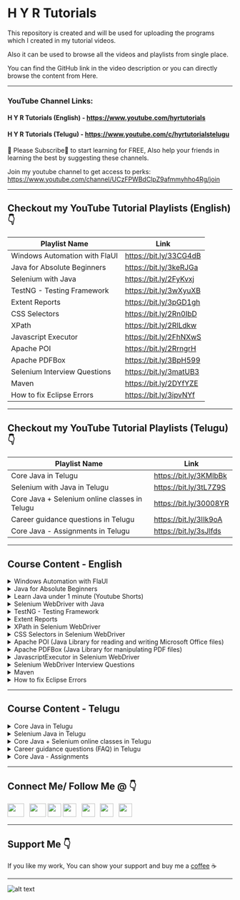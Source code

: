 # H Y R Tutorials

This repository is created and will be used for uploading the programs which I created in my tutorial videos.

Also it can be used to browse all the videos and playlists from single place.

You can find the GitHub link in the video description or you can directly browse the content from Here.

***

### YouTube Channel Links: 
#### H Y R Tutorials (English) - https://www.youtube.com/hyrtutorials
#### H Y R Tutorials (Telugu) - https://www.youtube.com/c/hyrtutorialstelugu <br />

🙏 Please Subscribe🔔 to start learning for FREE, Also help your friends in learning the best by suggesting these channels.

Join my youtube channel to get access to perks:
https://www.youtube.com/channel/UCzFPWBdClpZ9afmmyhho4Rg/join

***

## Checkout my YouTube Tutorial Playlists (English) 👇

| Playlist Name  | Link   |
| ------------- |-------------|
| Windows Automation with FlaUI |https://bit.ly/33CG4dB |
| Java for Absolute Beginners | https://bit.ly/3keRJGa |
| Selenium with Java     | https://bit.ly/2FyKvxj |
| TestNG - Testing Framework     | https://bit.ly/3wXyuXB |
| Extent Reports | https://bit.ly/3pGD1gh |
| CSS Selectors | https://bit.ly/2Rn0IbD |
| XPath | https://bit.ly/2RlLdkw |
| Javascript Executor | https://bit.ly/2FhNXwS |
| Apache POI | https://bit.ly/2RrngrH |
| Apache PDFBox | https://bit.ly/3BpH599 |
| Selenium Interview Questions | https://bit.ly/3matUB3 |
| Maven | https://bit.ly/2DYfYZE |
| How to fix Eclipse Errors |https://bit.ly/3ipvNYf |

***

## Checkout my YouTube Tutorial Playlists (Telugu) 👇

| Playlist Name  | Link   |
| ------------- |-------------|
| Core Java in Telugu | https://bit.ly/3KMlbBk |
| Selenium with Java in Telugu | https://bit.ly/3tL7Z9S |
| Core Java + Selenium online classes in Telugu| https://bit.ly/30008YR |
| Career guidance questions in Telugu | https://bit.ly/3IIk9oA |
| Core Java - Assignments in Telugu | https://bit.ly/3sJlfds |

***
## Course Content - English
<details>
<summary>Windows Automation with FlaUI</summary>

1. [Basics of Windows Automation](https://youtu.be/tb1BgILHXCY)
2. [Tools available for Windows Automation](https://youtu.be/qZKGFNv6kLA)
3. [What is FlaUI? Libraries provided by FlaUI?](https://youtu.be/qhPSfkdNJ04)
4. [Downloading and Installation of Visual Studio](https://youtu.be/jmrxsReIJwc)
5. [Project creation in Visual Studio](https://youtu.be/qPhfXR8vDME)
6. [Installation of FlaUI | Windows Automation Tool](https://youtu.be/86wfAnfgqGg)
7. [GUI Inspecting Tools for Windows Applications](https://youtu.be/2rE9dsTXUQE)
8. [Installation of Accessibility Tool - FlaUInspect](https://youtu.be/VYmxWXCGGB0)
9. [Working with Accessibility Tool - FlaUInspect](https://youtu.be/790e_YlV16A)
10. [Launching Windows Application using FlaUI](https://youtu.be/b7Qjsbl1jqE)
11. [Handling Different Types of Controls with FlaUI](https://youtu.be/nCEjzeHmEvk)
12. [Element finding mechanisms in FlaUI](https://youtu.be/7OwF3oXhw14)
13. [Finding Control with Multiple conditions in FlaUI](https://youtu.be/jANcYTmaSNc)
14. [Handling of menu and context menu with FlaUI](https://youtu.be/Ru-M6Tb2Jvw)
15. [Perform Mouse actions using FlaUI](https://youtu.be/eLeVOthqdOo)
16. [Perform Keyboard actions using FlaUI](https://youtu.be/IADVtmY3JVk)
17. [Capture Screenshots using FlaUI](https://youtu.be/7vCZh9VZLvg)
18. [Accessing Standard UIA Properties using FlaUI](https://youtu.be/EOKPiLykNVE)
</details>

<details>
<summary>Java for Absolute Beginners</summary>

1. [Part 1 - Introduction to Java](https://youtu.be/fPxY4hujnq4)
2. [Part 2 - How to Download & Install Java 8 on Windows 10](https://youtu.be/KG0aZOQHHhg)
3. [Part 3 - How to Download & Install Java 11 on Windows 10](https://youtu.be/BP7PgSofmzg)
4. [Part 4 - How to Download and Install Eclipse on Windows 10](https://youtu.be/Mm7JEgWlDsY)
5. [Part 5 - Write your First Java Program with Eclipse IDE](https://youtu.be/DDiVOF0EqGA)
6. [Part 6 - Execute Java Program from Command Prompt](https://youtu.be/mUELIhr5mks)
7. [Part 7 - Variables in Java](https://youtu.be/iM7uec02OlA)
8. [Part 8 - DataTypes in Java](https://youtu.be/L_SUrVJoQHA)
9. [Part 9 - Getting user input data in Java using scanner class](https://youtu.be/b9i-yId8GxI)
10. [Part 10 - Operators in Java](https://youtu.be/WR3oP3dI6l8)
11. [Part 11 - Decision Making Statements (if and if-else) in Java](https://youtu.be/DQjnttmFwHw)
12. [Part 12 - Decision Making Statements (switch) in Java](https://youtu.be/L9bdGbyMNpw)
13. [Part 13 - Looping Statements (while and do-while) in Java](https://youtu.be/HfBBFSpBKYM)
14. [Part 14 - Arrays in Java](https://youtu.be/p6xXuVoo8gI)
15. [Part 15 - Looping Statements (for and foreach) in Java](https://youtu.be/AWdXsNB4TfI)
16. [Part 16 - Methods in Java](https://youtu.be/8Cie6S3Y2rQ)
17. [Part 17 - Class and Object in Java](https://youtu.be/WCfRhPd5Wzo)
18. [Part 18 - Constructors in Java](https://youtu.be/WGYgM7dlet4)
19. [Part 19 - This keyword in Java](https://youtu.be/3gAjQkzzrcM)
</details>

<details>
<summary>Learn Java under 1 minute (Youtube Shorts)</summary>

1. [What is Java?](https://youtube.com/shorts/Uht4_1d_eY0)
2. [Advantages of Java](https://youtube.com/shorts/udRT3UCLaD8)
3. [Download and Install Java](https://youtube.com/shorts/eKdS82tcsn8)
4. [How to set path in Java](https://youtube.com/shorts/FeCWO2HLONg)
5. [Download and install Eclipse IDE](https://youtube.com/shorts/6PJvxjnNYm0)
6. [Write your first program in Eclipse IDE](https://youtube.com/shorts/fWrwxEgSblA)
7. [Download and install IntelliJ IDEA IDE](https://youtube.com/shorts/gOT0TCgdAGE)
8. []()
9. [Write a java program to perform the arithmetic operations on two numbers](https://youtube.com/shorts/uUqQkoRMVYs)
10. [Write a java program to perform Swapping of two numbers](https://youtube.com/shorts/AhBfmH0W_OE)
11. [Write a java program to perform Swapping of two numbers without third variable](https://youtube.com/shorts/3on1icbumTw)
12. [Write a java program to verify whether the given number is an even number or odd number](https://youtube.com/shorts/5MIzubva1eM)
13. [Write a java program to verify whether the given year is a leap year or common year](https://youtube.com/shorts/1cHpsGm0QYM)
14. [Write a java program to calculate the square of a given number](https://youtube.com/shorts/42dtRlDDT7o)
15. [Write a java program to calculate the power of a given number](https://youtube.com/shorts/Q0CdKjzmAQI)
16. [Write a java program to calculate the square root of a given number](https://youtube.com/shorts/_XT7G6lofKo)
17. [Write a java program to convert the temperature from Fahrenheit to Celsius](https://youtube.com/shorts/aGh5In234qU)
18. [Write a java program to verify whether the given number is a prime number or not](https://youtube.com/shorts/kWcWu0ZV5-c)
19. [Write a java program to count the number of digits in a given number](https://youtube.com/shorts/9qCTlGQ5Z2g)
20. [Write a java program to verify whether the given number is an Armstrong number or not](https://youtube.com/shorts/Ar4GZT-kka0)
21. [Write a java program to print the reverse of a given number](https://youtube.com/shorts/LKIqSh3OsUg)
22. [Write a java program to verify whether the given number is palindrome or not](https://youtube.com/shorts/fFZbbsmEFAk)
23. [Write a java program to print numbers ranging from 20 to 50 using while loop](https://youtube.com/shorts/z0Oi1XThM40)
24. [Write a java program to print the even numbers ranging from 50 to 100 using while loop](https://youtube.com/shorts/RkX2hLrxkcA)
25. [Write a java program to print the prime numbers ranging from 10 to 60 using while loop](https://youtube.com/shorts/LbAx8PEajkM)
26. [Write a java program to print the numbers ranging from 5 to 25 using for loop](https://youtube.com/shorts/Eey7UiEDqMs)
27. [Write a java program to print the multiplication table of a given number](https://youtube.com/shorts/WcoiLQCpIuw)
28. [Write a java program to print the sum of the even numbers ranging from 8 to 250 using for loop](https://youtube.com/shorts/kdW36rGtp4I)
29. [Write a java program to print the factorial of a given number](https://youtube.com/shorts/euUqV76fnUw)
30. [Write a java program to print the factors of a given number](https://youtube.com/shorts/ULB0wRldpMc)
31. [Write a java program to print the English Alphabet in Upper case and Lower case](https://youtube.com/shorts/SrF9hpe9BeU)
</details>

<details>
<summary>Selenium WebDriver with Java</summary>

1. [Introduction to Selenium](https://youtu.be/nE3JJQ5zALE)
2. [Downloading and Setting up Selenium WebDriver](https://youtu.be/BbQyHKcdbD8)
3. [Launch Chrome & Firefox Browsers using Selenium WebDriver](https://youtu.be/RgFREgOgSlE)
4. [Auto download Driver Executables using WebDriverManager](https://youtu.be/tdA3tSl0jUg)
5. [Desired Capabilities and Chrome Options in Selenium WebDriver](https://youtu.be/lvIXXilkw60)
6. [Different Locators Available in Selenium WebDriver](https://youtu.be/ZukVi_Qbm58)
7. [Navigation Methods in Selenium WebDriver](https://youtu.be/wlu6pr_QPXQ)
8. [Handling of Basic HTML Controls using Selenium WebDriver](https://youtu.be/Nyx955Dl058)
9. [Handling of HTML Dropdown using Selenium WebDriver](https://youtu.be/WRLZASByeiE)
10. [How to handle Alerts in Selenium WebDriver](https://youtu.be/Ogo_t1c-TN4)
11. [How to handle Multiple Windows in Selenium WebDriver](https://youtu.be/InTZhbAWCrU)
12. [How to Handle Frames in Selenium WebDriver](https://youtu.be/INdpVD26sDI)
13. [XPath vs CSS Selector in Selenium WebDriver](https://youtu.be/d4iJrWsdT4E)
14. [Capture Screenshots using Selenium WebDriver](https://youtu.be/Ld9qJ4psQmI)
15. [PageLoadTimeOut in Selenium WebDriver](https://youtu.be/PZXw8GlV5-o)
16. [Implicit Wait Timeout in Selenium WebDriver](https://youtu.be/OOMer-N5WY4)
17. [Handling of Bootstrap Dropdowns using Selenium WebDriver](https://youtu.be/jBVtlGTOWu0)
18. [How to handle Permission Pop-ups using Selenium WebDriver?](https://youtu.be/deKXbbIHD4w)
19. [How to download files in Chrome, Firefox & Edge browsers using Selenium WebDriver?](https://youtu.be/15-ayP0sukA)
20. [Remove "Chrome is being controlled by automated test software" message using Selenium WebDriver](https://youtu.be/KAbllhPomwE)
21. [How to handle Calendars using Selenium WebDriver | Selenium |](https://youtu.be/HqzlDEPdJ3w)
</details>

<details>
<summary>TestNG - Testing Framework</summary>

1. [Part 1 - Introduction to TestNG](https://youtu.be/LQ72KZAg0QE)
2. [Part 2 - Installation of TestNG](https://youtu.be/EIPHiYYMD0g)
3. [Part 3 - Create and run your first TestNG test](https://youtu.be/k_zFvArWWTs)
4. [Part 4 - Basic structure of TestNG xml file](https://youtu.be/iEOZ2FmTWe0)
5. [Part 5 - Assertions in TestNG](https://youtu.be/MccoImse-qg)
6. [Part 6 - Hard Assertions vs Soft Assertions in TestNG](https://youtu.be/qaLOTq2zPXU)
7. [Part 7 - TestNG annotations and the flow of execution](https://youtu.be/I32ASJ7ICBo)
8. [Part 8 - Parameters in TestNG](https://youtu.be/w7ObteNcxVA)
9. [Part 9 - Optional Parameters in TestNG](https://youtu.be/e-MKvkZrCJ8)
10. [Part 10 - How to enable or disable test cases from testng xml file](https://youtu.be/vCQ-coMJ90k)
11. [Part 11 - How to prioritize your tests in TestNG](https://youtu.be/3kVJ9Yi3ruA)
12. [Part 12 - How to ignore tests in TestNG](https://youtu.be/iqkCLlpw3JQ)
13. [Part 13 - How to group your tests in TestNG](https://youtu.be/nm3J-TivIVs)
14. [Part 14 - How to create the test dependencies in TestNG](https://youtu.be/QOF4t3UfgUI)
15. [Part 15 - How to create the test group dependencies in TestNG](https://youtu.be/_0kSbiOOnO4)
16. [Part 16 - What is a Dataprovider and how to use it in TestNG](https://youtu.be/Zi1U-8qvWSs)
17. [Part 17 - Parameters of Test Method and Return types of Dataprovider](https://youtu.be/90_Pv6ixtj0)
18. [Part 18 - How to use the dataprovider partially in TestNG](https://youtu.be/do0Bql_QVhg)
19. [Part 19 - How to create the dataprovider in a separate class](https://youtu.be/RZov5D58p2Q)
20. [Part 20 - Integration of Excel with Dataprovider](https://youtu.be/t8zlxZ1CwKw)
21. [Part 21 - Parallel execution with DataProvider in TestNG](https://youtu.be/T6XCjr98bA8)
22. [Part 22 - How to use timeout & expectedExceptions attributes in TestNG](https://youtu.be/ZU6qdmW0SmY)
23. [Part 23 - Execute your tests in parallel using TestNG](https://youtu.be/lMzdCHom2vs)
24. [Part 24 - How to use invocationCount, invocationTimeOut & threadPoolSize in TestNG](https://youtu.be/qIENXnWJLpI)
25. [Part 25 - TestNG Listeners](https://youtu.be/neG1AJCH_3Q)
26. [Part 26 - Capture screenshots for only failed tests in TestNG](https://youtu.be/S5wJYCHrUQ4)
27. [Part 27 - Default reports generated by TestNG](https://youtu.be/ilCo0C0HBEI)
28. [Part 28 - Extent reports integration with TestNG (using Annotations)](https://youtu.be/P9zZ35dgrxg)
</details>

<details>
<summary>Extent Reports</summary>

0. [P0 - Extent Reports Course Introduction](https://youtu.be/iyV-fDheyD0)
1. [P1 - Overview of the extent reports](https://youtu.be/nPXJohqAbwU)
2. [P2 - Download and Setup extent report libraries](https://youtu.be/YqCdblSNJUs)
3. [P3 - Create a basic extent report](https://youtu.be/b1zJf52Ex14)
4. [P4 - Understand the log levels in extent reports](https://youtu.be/ySFkim9jkeY)
5. [P5 - Log different types of information to the extent reports](https://youtu.be/79irFF_yJV8)
6. [P6 - Attach screenshots to the extent reports](https://youtu.be/hXG6uV51OLw)
7. [P7 - Different attributes available for a test in extent reports](https://youtu.be/HtnhNshkSy0)
8. [P8 - Extent report configuration using Java, JSON and XML](https://youtu.be/CS7_1bQrbU4)
9. [P9 - Add the system/environment information to extent reports](https://youtu.be/zr6ESxf0W7A)
10. [P10 - Remove/Change the order of the tabs in Extent reports](https://youtu.be/3XON01EALIQ)
11. [P11 - Generate the extent report for only failed or skipped or passed tests](https://youtu.be/S7wOFnYmZw0)
12. [P12 - Shortcuts in extent reports](https://youtu.be/W9ekdTm65Jc)
13. [P13 - Extent reports integration with TestNG (using Annotations)](https://youtu.be/P9zZ35dgrxg)
</details>

<details>
<summary>XPath in Selenium WebDriver</summary>

1. [What is XPath? Types of XPath? How to write XPath?](https://youtu.be/Em2PfKQ26Zw)
2. [XPath Operators & XPath Functions - and, or, text, contains, starts-with and normalize-space](https://youtu.be/OTStvDR_jF4)
3. [XPath Axes - ancestor, parent, following-sibling, preceding-sibling, child and descendant](https://youtu.be/aAWvwGFkySI)
</details>

<details>
<summary>CSS Selectors in Selenium WebDriver</summary>

1. [Part 1 - What is CSS Selector & Types of CSS Selector](https://youtu.be/DlsmZ1hdgPI)
2. [Part 2 - CSS Simple Selectors](https://youtu.be/JMlXasD2UhU)
3. [Part 3 - CSS Attribute Selectors](https://youtu.be/pZPNJ41ePmE)
4. [Part 4 - CSS Combinator selectors](https://youtu.be/vQvs1WSQwI0)
5. [Part 5 - Conditions and Pseudo Classes in CSS Selectors](https://youtu.be/dwB9jkFaiuU)
</details>

<details>
<summary>Apache POI (Java Library for reading and writing Microsoft Office files)</summary>

1. [Part 1 - Introduction to Apache POI](https://youtu.be/mHHflDVLD0o)
2. [Part 2 - How to Create Excel File using Apache POI](https://youtu.be/q-fREhjTmNk)
3. [Part 3 - How to Read Excel File using Apache POI](https://youtu.be/JAyJSffgm7c)
</details>

<details>
<summary>Apache PDFBox (Java Library for manipulating PDF files)</summary>

1. [How to read the data from PDF file using Apache PDFBox](https://youtu.be/9O_y9wI7P0A)
</details>

<details>
<summary>JavascriptExecutor in Selenium WebDriver</summary>

1. [What is JavascriptExecutor in Selenium WebDriver?](https://youtu.be/vwdNFoS9aQM)
2. [Enter Text into a Textbox using JavascriptExecutor in Selenium WebDriver](https://youtu.be/AHUhFgWYtAA)
3. [Perform Click Operation using JavascriptExecutor in Selenium WebDriver](https://youtu.be/sXCTNmOmB_s)
4. [Perform Scroll Operations using Javascript Executor in Selenium WebDriver](https://youtu.be/3c2rE51MzWI)
5. [Highlight Web Elements using JavascriptExecutor in Selenium WebDriver](https://youtu.be/mTkeNj5tglw)
</details>

<details>
<summary>Selenium WebDriver Interview Questions</summary>

1. [What is the meaning of WebDriver driver = new ChromeDriver() in Selenium WebDriver?](https://youtu.be/ZJI2sdTLVEg)
2. [Why do we need to typecast the WebDriver Instance to use TakeScreenshot or JavascriptExecutor?](https://youtu.be/I2Dc6TOzPVQ)
3. [How to Find Broken Links using Selenium WebDriver?](https://youtu.be/3liZaog-xXM)
4. [How to Find Broken Images using Selenium WebDriver?](https://youtu.be/6NXZQYs-Eig)
5. [What is the difference between findElement and findElements in #Selenium WebDriver?](https://youtu.be/NInJVd6aBKM)
6. [What is the difference between driver.close() and driver.quit() in Selenium WebDriver?](https://youtu.be/-2h8wAgzvHo)
7. [What is the difference between driver.get() and driver.navigate().to() in Selenium WebDriver?](https://youtu.be/VU1yut6JEHs)
</details>

<details>
<summary>Maven</summary>

1. [Install Maven on Windows](https://youtu.be/-6Gq_lQbR_c)
</details>

<details>
<summary>How to fix Eclipse Errors</summary>

1. [How to fix error "A JRE or JDK must be available in order to run Eclipse" ](https://youtu.be/duE6IfQfzKY)
2. [How to fix "Failed to load the JNI shared library" error](https://youtu.be/4Y9mjyxO8EY)
</details>

***

## Course Content - Telugu
<details>
<summary>Core Java in Telugu</summary>

0. [P0 - Java Course Introduction](https://youtu.be/_3GP0qyTbsI)
1. [P1 - Introduction to Programming](https://youtu.be/6vbgKKSYdBA)
2. [P2 - Introduction to Java](https://youtu.be/ILFg074rlNY)
3. [P3 - Downloading and Installation of Java version 8](https://youtu.be/_0sfaKYTlmA)
4. [P4 - Downloading and Installation of Java version 11 and 17 ](https://youtu.be/Nm6Q-91j6kY)
5. [P5 - Which version of java should be installed in our machine](https://youtu.be/HddwqIDGkg8)
6. [P6 - Tools required for writing and executing Java programs](https://youtu.be/C8ofg23qLNA)
7. [P7 - Writing and Executing our first java program using Notepad and Command Prompt](https://youtu.be/RXqpwLpSdkc)
8. [P8 - Download and Install the Eclipse IDE](https://youtu.be/c6XM9dfzSGI)
9. [P9 - Getting started with Eclipse IDE](https://youtu.be/elR_H9uzQA4)
10. [P10 - Writing & Executing our first java program using Eclipse IDE](https://youtu.be/ONb-Vx4EOSI)
11. [P11 - Packages in Java](https://youtu.be/GfOS3G6vxo8)
12. [P12 - Class in Java](https://youtu.be/XBESTWKipko)
13. [P13 - Data types in Java](https://youtu.be/RcnWMWptnDk)
14. [P14 - Variables in Java](https://youtu.be/xINs7Qqlk-Y)
15. [P15 - Methods in Java](https://youtu.be/E-jRVfgT2es)
16. [P16 - Different type of print statements in Java](https://youtu.be/U4wsiDx74oE)
17. [P17 - Operators in Java](https://youtu.be/GEmkzPZ9hx8)
18. [P18 - How to get the user input from console](https://youtu.be/ebIej53TQ9Y)
19. [P19 - Decision making statements (if & if else) in java](https://youtu.be/ACkYv4ZxlN8)
20. [P20 - Decision making statements (switch) in java](https://youtu.be/KX2AnUKvgSE)
21. [P21 - Constructors in Java](https://youtu.be/JSwJHLWGmq4)
22. [P22 - Object in Java](https://youtu.be/Hx3IS85r5No)
23. [P23 - Comments in Java](https://youtu.be/Tg_brasnNsU)
24. [P24 - Looping statements (while & do-while) in Java](https://youtu.be/eP4My4udo7k)
25. [P25 - Looping statements (for) in Java](https://youtu.be/NLpDOqGPT3U)
26. [P26 - Arrays (Single Dimensional) in Java](https://youtu.be/RMpjvycSZW0)
27. [P27 - Arrays (Multi Dimensional) in Java](https://youtu.be/NY8nbEWq-UY)
28. [P28 - Looping statements (foreach) in Java](https://youtu.be/NdItof24fyo)
29. [P29 - Strings in Java](https://youtu.be/7otVOAZm6R8)
30. [P30 - Static and Non static in java](https://youtu.be/7otVOAZm6R8)
31. [P31 - Type Inference with local variables in Java](https://youtu.be/VcDIytUbTjs)
32. [P32 - OOPs in Java](https://youtu.be/2-NiRzi4jJU)
33. [P33 - Inheritance in Java](https://youtu.be/3k-q-qk6MEU)
34. [P34 - Access Modifiers in Java](https://youtu.be/dkUSSdUpmyY)
35. [P35 - Encapsulation in Java](https://youtu.be/ubUS0Bqj_lg)
36. [P36 - Interface in Java - 1](https://youtu.be/p19Q6pbczjc)
37. [P37 - Abstract Class in Java](https://youtu.be/WxNzvrpddqQ)
38. [P38 - Abstraction in Java](https://youtu.be/sSR3czd45ZU)
39. [P39 - Polymorphism in Java](https://youtu.be/dDSHPBB2Z4I)
40. [P40 - Exception handling in Java - 1](https://youtu.be/9oxcNSeU96k)
41. [P41 - Files in Java](https://youtu.be/vQleKEabzu4)
42. [P42 - Handle text files in Java](https://youtu.be/sP33Aixm9rE)
43. [P43 - Exception handling in Java - 2](https://youtu.be/20tUEKYTLpI)
44. [P44 - POJO Class & Java Bean Class in Java ](https://youtu.be/jgNxBZ9194Q)
45. [P45 - Collections Overview in Java](https://youtu.be/Qg0vs4qBZcA)
46. [P46 - ArrayList & Vector in Java](https://youtu.be/9f4fbj1YjY4)
47. [P47 - Stack in Java](https://youtu.be/F5R7wn-ZXl0)
48. [P48 - LinkedList in Java](https://youtu.be/ON7aGP85Kiw)
49. [P49 - Assignment on List Interface in Java](https://youtu.be/uqSQQxIav70)
50. [P50 - Map in Java](https://youtu.be/uJPB2V7ruN8)
51. [P51 - Queue in Java](https://youtu.be/blIoH9IJlNY)
52. [P52 - Set in Java](https://youtu.be/EpMRkjt-FaU)
53. [P53 - Handle properties files in Java](https://youtu.be/K4MEmLv0cZw)
54. [P54 - Iterator, ListIterator & Enumeration in Java](https://youtu.be/kJ0wclE5lZ4)
55. [P55 - JDK, JRE and JVM in Java](https://youtu.be/UAnsiqNZl64)
56. [P56 - Memory Management in Java](https://youtu.be/8bqQp7xcc2Q)
57. [P57 - Anonymous objects in Java](https://youtu.be/wbb84Rwi_IQ)
58. [P58 - Garbage Collection in java](https://youtu.be/5d_5V-us-Ic)
59. [P59 - Inner classes in Java - Part 1](https://youtu.be/Hfp-PaAU4EY)
60. [P60 - Inner classes in Java - Part 2](https://youtu.be/YpFz_6anXTA)
61. [P61 - Interfaces in Java - Part 2](https://youtu.be/c5iq0VksvX8)
</details>

<details>
<summary>Selenium Java in Telugu</summary>

1. [Part 0 - Selenium Java in Telugu - Course Introduction](https://youtu.be/Jto7decWdpQ)
2. [Part 1 - Introduction to Selenium WebDriver](https://youtu.be/ItHM9NhtVpE)
3. [Part 2 - Tools & Software required for working with Selenium WebDriver](https://youtu.be/8YjPP3JMQ8w)
4. [Part 3 - Java Basics for working with Selenium WebDriver](https://youtu.be/wgWv_0LB7AE)
5. [Part 4 - Download and Install Selenium WebDriver](https://youtu.be/lFV9roUnTC4)
6. [Part 5 - Launch Chrome & Firefox Browsers using Selenium WebDriver](https://youtu.be/RVaN0e3d9nM)
7. [Part 6 - Auto Download driver executables using WebDriverManager](https://youtu.be/b_LWRht3qYA)
8. [Part 7 - Different Locators available in Selenium WebDriver](https://youtu.be/aIh79kaJ4MI)
9. [Part 8 - How to handle TextBoxes in Selenium WebDriver](https://youtu.be/mx5t9WdTFW8)
10. [Part 9 - How to handle basic html controls in Selenium WebDriver](https://youtu.be/-j_UjVymopg)
11. [Part 10 - How to handle Dropdowns in Selenium WebDriver](https://youtu.be/Q8UK1no-uTA)
12. [Part 11 - Navigation Methods in Selenium WebDriver](https://youtu.be/AlXdRMwILe0)
13. [Part 12 - How to handle alerts in a web page using Selenium WebDriver](https://youtu.be/QxlnLI2GGFQ)
14. [Part 13 - How to handle multiple windows or tabs using Selenium WebDriver](https://youtu.be/HmlCk02iydE)
15. [Part 14 - How to handle frames in a web page using Selenium WebDriver](https://youtu.be/fuc4I0tHVNo)
16. [Part 15 - How to capture screenshots of a web page using Selenium WebDriver](https://youtu.be/TP4zFGgx-PI)
17. [Part 16 - PageLoadTimeout in Selenium WebDriver](https://youtu.be/O2gBdimlDi0)
18. [Part 17 - Implicit Wait Timeout in Selenium WebDriver](https://youtu.be/0Wziy-wwzmM)
19. [Part 18 - Explicit Wait in Selenium WebDriver](https://youtu.be/Hn3hqlszoAs)
20. [Part 19 - How to maximize browser window in Selenium WebDriver](https://youtu.be/POhpyNQeck8)
21. [Part 20 - How to get URL, Title, PageSource using Selenium WebDriver](https://youtu.be/f8xoErVL7QU)
22. [Part 21 - How to get WebElement properties using Selenium WebDriver](https://youtu.be/7WRrpNqmmcE)
23. [Part 22 - XPath Full Course in తెలుగు](https://youtu.be/ilTFwMV3lHk)
24. [Part 23 - Perform Mouse Actions in Selenium WebDriver](https://youtu.be/Sn-ObiJIE5E)
25. [Part 24 - How to handle Calendars using Selenium WebDriver](https://youtu.be/nxdNPaKg7F8)
26. [Part 25 - JavascriptExecutor in Selenium WebDriver](https://youtu.be/owCkCghqU-8)
27. [Part 26 - Selenium Manager in Selenium WebDriver](https://youtu.be/f9_AbQ1-nEU)
28. [Bonus - Common issues faced while working with Selenium WebDriver](https://youtu.be/oIhRNl5q3OI)
</details>

<details>
<summary>Core Java + Selenium online classes in Telugu</summary>

1. [Day 1 - Basics of Java ](https://youtu.be/wqDciGAYjtY)
2. [Day 2 - Downloading and Installation of Java 8 version](https://youtu.be/zThaAPQn8BM)
3. [Day 3 - Downloading and Installation of Java 11 and java 17 versions](https://youtu.be/z5Lch1GBqz4)
4. [Day 4 - Downloading and installation of Eclipse](https://youtu.be/FN-sdTMbRpA)
5. [Day 5 - Writing and executing our first java program (Notepad & Eclipse) ](https://youtu.be/i8J1gkeScgI)
6. [Day 6 - Datatypes in Java](https://youtu.be/FPXKMsxmxv4)
7. [Day 7 - Variables in Java](https://youtu.be/DXgGYLelCac)
8. [Day 8 - Operators in Java](https://youtu.be/eFjyJyy8vng)
9. [Day 9 - Decision making statements in Java - Part 1](https://youtu.be/T2yFKxXZd4c)
10. [Day 10 - Decision making statements in Java - Part 2](https://youtu.be/3bhQdAC_afE)
11. [Day 11 - Looping statements in Java - Part 1](https://youtu.be/l6NSM4Rx63c)
12. [Day 12 - Arrays in Java & Looping statements in Java - Part 2](https://youtu.be/HtHJo31NIBw)
13. [Day 13 - Foreach loop in Java](https://youtu.be/C1wCojpSTMk)
14. [Day 14 - Class, Object, Constructors and Methods in Java](https://youtu.be/qWyP9NNDeZc)
15. [Day 15 - String and its Methods in Java](https://youtu.be/NXAyoDwx5iY)
16. [Day 16 - Static and Non-Static in Java ](https://youtu.be/oJ2LY86_T7A)
17. [Day 17 - Object oriented programming principles in Java](https://youtu.be/hJgHM6e47Ic)
18. [Day 18 - OOPs - Part 2 & Handling of Properties File in Java](https://youtu.be/qFY04DHA99c)
19. [Day 19 - Handling of Text File in Java - Part 1](https://youtu.be/vWu77GPcAIE)
20. [Day 20 - Handling of Text File in Java - Part 2](https://youtu.be/WJ3sydy_9-I)
21. [Day 21 - Exception handling in Java - Part 1](https://youtu.be/hoLyvRZq1N8)
22. [Day 22 - Exception handling in Java - Part 2](https://youtu.be/aUqdZJWnNXU)
23. [Day 23 - Collections overview - Part 1](https://youtu.be/lKWf8ghB8EA)
24. [Day 24 - Arraylist in Java](https://youtu.be/gjSONTGpOhA)
25. [Day 25 - Linkedlist & Vector in Java](https://youtu.be/UWuhoZHC9tU)
26. [Day 26 - Hashmap in Java](https://youtu.be/wWhvc0MYYY0)
27. [Day 27 - Accessibility Modifiers, Working with jar, Set in Java](https://youtu.be/GCpmsFqUkQw)
28. [Day 28 - Introduction & Installation of Selenium ](https://youtu.be/fUkoZHLa1Xg)
29. [Day 29 - Maven Basics & Installation of Selenium in Maven Project](https://youtu.be/4y-PDZaVXNY)
30. [Day 30 - Launch  browser using Selenium WebDriver ](https://youtu.be/-F9yLlSs8RY)
31. [Day 31 - Navigate to URL and close the browser in Selenium](https://youtu.be/-BWcANajKK4)
32. [Day 32 - Understand the HTML DOM](https://youtu.be/OGqA6-CPCpE)
33. [Day 33 - Get the Text from any WebElement](https://youtu.be/KZ9bii0PBZw)
34. [Day 34 - XPath - Part 1](https://youtu.be/he_GP9Z8-Uw)
35. [Day 35 - XPath Functions](https://youtu.be/NabcT7AMR4M)
36. [Day 36 - XPath Axes](https://youtu.be/_ttSATamUWo)
37. [Day 37 - Handle Radio Button,  Button, Check Box, Link in Selenium](https://youtu.be/rWPtGqksn5E)
38. [Day 38 - Handle Dropdowns in Selenium](https://youtu.be/BXNzNK2YOTk)
39. [Day 39 - WebDriverManager and Alerts](https://youtu.be/bopEagjCMas)
40. [Day 40 - Handle frames in Selenium](https://youtu.be/qXvqmKQgxIw)
41. [Day 41 - Handle multiple windows in Selenium ](https://youtu.be/yllyS0LZ__o)
42. [Day 42 - Navigation & Timeouts in Selenium](https://youtu.be/_9cmFCzWPgI)
43. [Day 43 - Waits in Selenium](https://youtu.be/S3RE_ODZzE0)
44. [Day 44 - JavascriptExecutor in Selenium](https://youtu.be/4kHfCNxBSSY)
45. [Day 45 - Capture screenshots in Selenium](https://youtu.be/Kv4HkLOooGY)
46. [Day 46 - CSS Selectors in Selenium](https://youtu.be/_XyV2fsw8po)
47. [Day 47 - Mouse & Keyboard actions in Selenium](https://youtu.be/6lbqeljLyeU)
</details>

<details>
<summary>Career guidance questions (FAQ) in Telugu</summary>

1. [I’m from Non IT background, can I learn Software Testing?](https://youtu.be/CH303j_S5X8)
2. [I have a career gap, does the software testing field suitable for me](https://youtu.be/WDsNpyv6aIQ)
3. [Is the manual testing dying?](https://youtu.be/tU7hAZVpCJc)
4. [Is the manual testing knowledge required for automation testing](https://youtu.be/khEt-tNE3VQ)
5. [Does tester get less salary than developer](https://youtu.be/-Xyldz4roMA)
</details>

<details>
<summary>Core Java - Assignments</summary>

1. [Core Java - Assignment #1](https://youtu.be/7lbkzIovNvo)
2. [Core Java - Assignment #2](https://youtu.be/zsOLKk6J_g4)
3. [Core Java - Assignment #3](https://youtu.be/QvNGZD0ZuCc)
4. [Core Java - Assignment #4](https://youtu.be/W3HBAzJu0C4)
5. [Core Java - Assignment #5](https://youtu.be/6O85dy_Vk6M)
6. [Core Java - Assignment #6](https://youtu.be/RQqEFpzdGOg)
7. [Core Java - Assignment #7](https://youtu.be/8LNfuC2Kwgg)
8. [Core Java - Assignment #8](https://youtu.be/LUhnZYI3Y6Y)
</details>

***

## Connect Me/ Follow Me @ 👇
[<img height="30" width="37" src = "https://cdn.worldvectorlogo.com/logos/gmail-icon-2.svg">](mailto:hyadagirireddytutorials@gmail.com) &nbsp;
[<img height="30" width="37" src = "https://cdn.worldvectorlogo.com/logos/blogger-1.svg">](https://www.hyrtutorials.com/)
[<img height="30" src="https://cdn.worldvectorlogo.com/logos/twitter-6.svg" />](https://twitter.com/Hyrtutorials)
[<img height="30" src="https://cdn.worldvectorlogo.com/logos/linkedin-icon-2.svg" />](https://www.linkedin.com/company/hyrtutorials/) &nbsp;
[<img height="30" src="https://cdn.worldvectorlogo.com/logos/facebook-3.svg" />](https://www.facebook.com/HYRTutorials/)
&nbsp;
[<img height="30" src="https://cdn.worldvectorlogo.com/logos/instagram-2-1.svg" />](https://www.instagram.com/hyrtutorials/) &nbsp;
[<img height="30" src="https://cdn.worldvectorlogo.com/logos/telegram.svg" />](https://t.me/hyrtutorials)

***

## Support Me 👇
If you like my work, You can show your support and buy me a [coffee](https://www.buymeacoffee.com/yadagirireddy) ☕

***

![alt text][logo]

[logo]: https://1.bp.blogspot.com/-2ay0S4DnE2Y/X10bo891-HI/AAAAAAAABF0/Th_6-D2c8fQTI5KheShLcrWF68LREL-MQCLcBGAsYHQ/w400-h110/output-onlinepngtools%2B%25281%2529.png "H Y R Tutorials"
